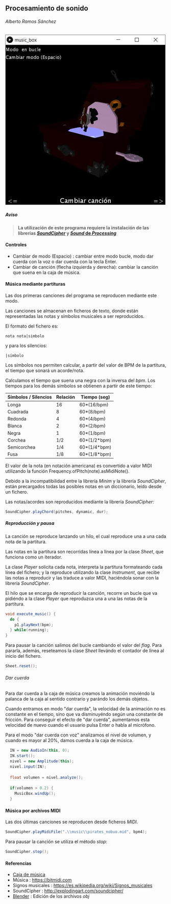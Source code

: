 
## Procesamiento de sonido

###### Alberto Ramos Sánchez

![captura](captura.JPG)

##### Aviso
> __La utilización de este programa requiere la instalación de las librerías [*SoundCipher*](http://explodingart.com/soundcipher/) y [*Sound* de *Processing*](https://processing.org/reference/libraries/sound/Sound.html)__

#### Controles

- Cambiar de modo (Espacio) : cambiar entre modo bucle, modo dar cuerda con la voz o dar cuerda con la tecla Enter.
- Cambiar de canción (flecha izquierda y derecha): cambiar la canción que suena en la caja de música.

#### Música mediante partituras

Las dos primeras canciones del programa se reproducen mediante este modo.

Las canciones se almacenan en ficheros de texto, donde están representadas las notas y símbolos musicales a ser reproducidos.

El formato del fichero es:

  ```
  nota nota|simbolo
  ```
y para los silencios:

  ```
  |simbolo
  ```

Los símbolos nos permiten calcular, a partir del valor de BPM de la partitura, el tiempo que sonará un acorde/nota.

Calculamos el tiempo que suena una negra con la inversa del *bpm*. Los tiempos para los demás símbolos se obtienen a partir de este tiempo:

| Símbolos / Silencios | Relación | Tiempo (seg) |
|----------------------|----------|--------------|
| Longa                | 16       | 60*(16/bpm)  |
| Cuadrada             | 8        | 60*(8/bpm)   |
|  Redonda             | 4        | 60*(4/bpm)   |
| Blanca               | 2        | 60*(2/bpm)   |
| Negra                | 1        | 60*(1/bpm)   |
| Corchea              | 1/2      | 60*(1/2*bpm) |
| Semicorchea          | 1/4      | 60*(1/4*bpm) |
| Fusa                 | 1/8      | 60*(1/8*bpm) |

El valor de la nota (en notación americana) es convertido a valor MIDI utilizando la función Frequency.ofPitch(note).asMidiNote().

Debido a la incompatibilidad entre la librería *Minim* y la librería *SoundCipher*, están precargados todas las posibles notas en un diccionario, leído desde un fichero.

Las notas/acordes son reproducidos mediante la librería *SoundCipher*:

```java
SoundCipher.playChord(pitches, dynamic, dur);
```

##### Reproducción y pausa

La canción se reproduce lanzando un hilo, el cual reproduce una a una cada nota de la partitura.

Las notas en la partitura son recorridas línea a línea por la clase *Sheet*, que funciona como un iterador.

La clase *Player* solicita cada nota, interpreta la partitura formateando cada línea del fichero; y la reproduce utilizando la clase *Instrument*, que recibe las notas a reproducir y las traduce a valor MIDI, haciéndola sonar con la librería *SoundCipher*.

El hilo que se encarga de reproducir la canción, recorre un bucle que va pidiéndo a la clase *Player* que reproduzca una a una las notas de la partitura.

```java
void execute_music() {
  do {
    p1.playNext(bpm);
  } while(running);
}
```

Para pausar la canción salimos del bucle cambiando el valor del *flag*. Para pararla, además, reseteamos la clase *Sheet* llevándo el contador de línea al inicio del fichero.

```java
Sheet.reset();
```

###### Dar cuerda

Para dar cuerda a la caja de música creamos la animación moviéndo la palanca de la caja al sentido contrario y parándo los demás objetos.

Cuando entramos en modo "dar cuerda", la velocidad de la animación no es constante en el tiempo, sino que va disminuyéndo según una constante de fricción. Para conseguir el efecto de "dar cuerda", aumentamos esta velocidad de nuevo cuando el usuario pulsa Enter o habla al micrófono.

Para el modo "dar cuerda con voz" analizamos el nivel de volumen, y cuando es mayor al 20%, damos cuerda a la caja de música.

```java
  IN = new AudioIn(this, 0);
  IN.start();
  nivel = new Amplitude(this);
  nivel.input(IN);

  float volumen = nivel.analyze();

  if(volumen > 0.2) {
    MusicBox.windUp();
  }
```


#### Música por archivos MIDI
Las dos últimas canciones se reproducen desde ficheros *MIDI*.


```java
SoundCipher.playMidiFile(".\\music\\pirates_nobuo.mid", bpm4);
```

Para pausar la canción se utiliza el método *stop*:

```java
SoundCipher.stop();
```


#### Referencias

- [Caja de música](https://sketchfab.com/3d-models/sea-of-thieves-music-box-70de9ea240e84ad99c4f721c3cce251a)
- Música : <https://bitmidi.com>
- Signos musicales : <https://es.wikipedia.org/wiki/Signos_musicales>
- SoundCipher : <http://explodingart.com/soundcipher/>
- [Blender](https://www.blender.org/) : Edición de los archivos *obj*
